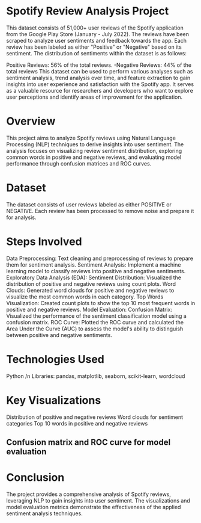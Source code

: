 # Spotify Review Analysis Project

This dataset consists of 51,000+ user reviews of the Spotify application from the Google Play Store (January - July 2022). The reviews have been scraped to analyze user sentiments and feedback towards the app. Each review has been labeled as either "Positive" or "Negative" based on its sentiment. The distribution of sentiments within the dataset is as follows:

Positive Reviews: 56% of the total reviews. -Negative Reviews: 44% of the total reviews
This dataset can be used to perform various analyses such as sentiment analysis, trend analysis over time, and feature extraction to gain insights into user experience and satisfaction with the Spotify app. It serves as a valuable resource for researchers and developers who want to explore user perceptions and identify areas of improvement for the application.

# Overview
This project aims to analyze Spotify reviews using Natural Language Processing (NLP) techniques to derive insights into user sentiment. The analysis focuses on visualizing review sentiment distribution, exploring common words in positive and negative reviews, and evaluating model performance through confusion matrices and ROC curves.

# Dataset
The dataset consists of user reviews labeled as either POSITIVE or NEGATIVE. Each review has been processed to remove noise and prepare it for analysis.

#  Steps Involved
Data Preprocessing: Text cleaning and preprocessing of reviews to prepare them for sentiment analysis.
Sentiment Analysis: Implement a machine learning model to classify reviews into positive and negative sentiments.
Exploratory Data Analysis (EDA):
Sentiment Distribution: Visualized the distribution of positive and negative reviews using count plots.
Word Clouds: Generated word clouds for positive and negative reviews to visualize the most common words in each category.
Top Words Visualization: Created count plots to show the top 10 most frequent words in positive and negative reviews.
Model Evaluation:
Confusion Matrix: Visualized the performance of the sentiment classification model using a confusion matrix.
ROC Curve: Plotted the ROC curve and calculated the Area Under the Curve (AUC) to assess the model's ability to distinguish between positive and negative sentiments.

#  Technologies Used
Python /n
Libraries: pandas, matplotlib, seaborn, scikit-learn, wordcloud

#  Key Visualizations
Distribution of positive and negative reviews
Word clouds for sentiment categories
Top 10 words in positive and negative reviews
##  Confusion matrix and ROC curve for model evaluation

#  Conclusion
The project provides a comprehensive analysis of Spotify reviews, leveraging NLP to gain insights into user sentiment. The visualizations and model evaluation metrics demonstrate the effectiveness of the applied sentiment analysis techniques.
